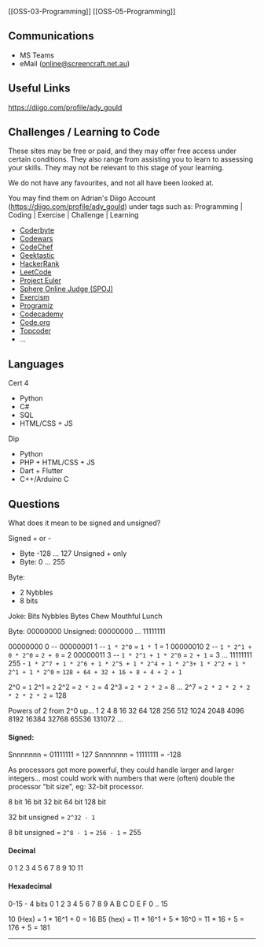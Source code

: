 [[OSS-03-Programming]] [[OSS-05-Programming]]
## Communications

- MS Teams
- eMail (online@screencraft.net.au)


## Useful Links
https://diigo.com/profile/ady_gould


## Challenges / Learning to Code

These sites may be free or paid, and they may offer free access under certain conditions. They also range from assisting you to learn to assessing your skills. They may not be relevant to this stage of your learning.

We do not have any favourites, and not all have been looked at.

You may find them on Adrian's Diigo Account (https://diigo.com/profile/ady_gould) under tags such as: Programming | Coding | Exercise | Challenge | Learning 

- [Coderbyte](https://coderbyte.com/)
- [Codewars](https://www.codewars.com/)
- [CodeChef](https://www.codechef.com/)
- [Geektastic](https://geektastic.com/)
- [HackerRank](https://www.hackerrank.com/)
- [LeetCode](https://leetcode.com/)
- [Project Euler](https://projecteuler.net/)
- [Sphere Online Judge (SPOJ)](https://www.spoj.com/)
- [Exercism](https://exercism.org/)
- [Programiz](https://www.programiz.com/)
- [Codecademy](https://www.codecademy.com/)
- [Code.org](https://code.org/learn)
- [Topcoder](https://www.topcoder.com/)
- ...


## Languages

Cert 4
- Python
- C#
- SQL
- HTML/CSS + JS

Dip
- Python
- PHP + HTML/CSS + JS
- Dart + Flutter
- C++/Arduino C


## Questions

What does it mean to be signed and unsigned?

Signed + or -
- Byte -128 ... 127
Unsigned + only
- Byte: 0 ... 255

Byte:
- 2 Nybbles
- 8 bits

Joke: Bits Nybbles Bytes Chew Mouthful Lunch

Byte: 00000000
Unsigned: 00000000 ... 11111111

00000000 0 -- 
00000001 1 -- `1 * 2^0` = `1 * `1 = 1
00000010 2 -- `1 * 2^1 + 0 * 2^0` = `2 + 0` = 2
00000011 3 -- `1 * 2^1 + 1 * 2^0` = `2 + 1` = 3
...
11111111 255 - `1 * 2^7 + 1 * 2^6 + 1 * 2^5 + 1 * 2^4 + 1 * 2^3+ 1 * 2^2 + 1 * 2^1 + 1 * 2^0` = `128 + 64 + 32 + 16 + 8 + 4 + 2 + 1`

2^0 = `1`
2^1 = `2`
2^2 = `2 * 2` = 4
2^3 = `2 * 2 * 2` = 8
...
2^7 = `2 * 2 * 2 * 2 * 2 * 2 * 2` = 128

Powers of 2 from 2^0 up...
1 2 4 8 16 32 64 128 256 512 1024 2048 4096 8192 16384 32768 65536 131072 ... 


#### Signed:
Snnnnnnn = 01111111 = 127
Snnnnnnn = 11111111 = -128

As processors got more powerful, they could handle larger and larger integers... most could work with numbers that were (often) double the processor "bit size", eg: 32-bit processor.

8 bit
16 bit
32 bit
64 bit
128 bit

32 bit unsigned = `2^32 - 1`

8 bit unsigned = `2^8 - 1` = `256 - 1` = 255

#### Decimal
0 1 2 3 4 5 6 7 8 9
10 11 

#### Hexadecimal
0-15 - 4 bits
0 1 2 3 4 5 6 7 8 9 A B C D E F
0 .. 15

10 (Hex) = 1 * 16^1 + 0 = 16
B5 (hex) = 11 * 16^1 + 5 * 16^0 = 11 * 16 + 5  = 176 + 5 = 181

---




